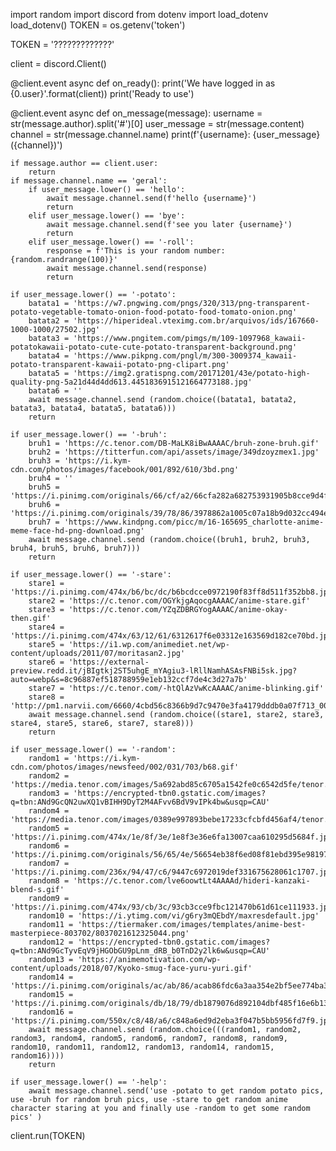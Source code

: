 import random
import discord
from dotenv import load_dotenv
load_dotenv()
TOKEN = os.getenv('token')

TOKEN = '?????????????'

client = discord.Client()


@client.event
async def on_ready():
    print('We have logged in as {0.user}'.format(client))
    print('Ready to use')


@client.event
async def on_message(message):
    username = str(message.author).split('#')[0]
    user_message = str(message.content)
    channel = str(message.channel.name)
    print(f'{username}: {user_message}({channel})')

    if message.author == client.user:
        return
    if message.channel.name == 'geral':
        if user_message.lower() == 'hello':
            await message.channel.send(f'hello {username}')
            return
        elif user_message.lower() == 'bye':
            await message.channel.send(f'see you later {username}')
            return
        elif user_message.lower() == '-roll':
            response = f'This is your random number: {random.randrange(100)}'
            await message.channel.send(response)
            return

    if user_message.lower() == '-potato':
        batata1 = 'https://w7.pngwing.com/pngs/320/313/png-transparent-potato-vegetable-tomato-onion-food-potato-food-tomato-onion.png'
        batata2 = 'https://hiperideal.vteximg.com.br/arquivos/ids/167660-1000-1000/27502.jpg'
        batata3 = 'https://www.pngitem.com/pimgs/m/109-1097968_kawaii-potatokawaii-potato-cute-cute-potato-transparent-background.png'
        batata4 = 'https://www.pikpng.com/pngl/m/300-3009374_kawaii-potato-transparent-kawaii-potato-png-clipart.png'
        batata5 = 'https://img2.gratispng.com/20171201/43e/potato-high-quality-png-5a21d44d4dd613.4451836915121664773188.jpg'
        batata6 = ''
        await message.channel.send (random.choice((batata1, batata2, batata3, batata4, batata5, batata6)))
        return

    if user_message.lower() == '-bruh':
        bruh1 = 'https://c.tenor.com/DB-MaLK8iBwAAAAC/bruh-zone-bruh.gif'
        bruh2 = 'https://titterfun.com/api/assets/image/349dzoyzmex1.jpg'
        bruh3 = 'https://i.kym-cdn.com/photos/images/facebook/001/892/610/3bd.png'
        bruh4 = ''
        bruh5 = 'https://i.pinimg.com/originals/66/cf/a2/66cfa282a682753931905b8cce9d4f07.jpg'
        bruh6 = 'https://i.pinimg.com/originals/39/78/86/3978862a1005c07a18b9d032cc494ef9.jpg'
        bruh7 = 'https://www.kindpng.com/picc/m/16-165695_charlotte-anime-meme-face-hd-png-download.png'
        await message.channel.send (random.choice((bruh1, bruh2, bruh3, bruh4, bruh5, bruh6, bruh7)))
        return

    if user_message.lower() == '-stare':
        stare1 = 'https://i.pinimg.com/474x/b6/bc/dc/b6bcdcce0972190f83ff8d511f352bb8.jpg'
        stare2 = 'https://c.tenor.com/OGYkjgAqocgAAAAC/anime-stare.gif'
        stare3 = 'https://c.tenor.com/YZqZDBRGYogAAAAC/anime-okay-then.gif'
        stare4 = 'https://i.pinimg.com/474x/63/12/61/6312617f6e03312e163569d182ce70bd.jpg'
        stare5 = 'https://i1.wp.com/animediet.net/wp-content/uploads/2011/07/moritasan2.jpg'
        stare6 = 'https://external-preview.redd.it/jBIgtkj2ST5uhgE_mYAgiu3-lRllNamhASAsFNBi5sk.jpg?auto=webp&s=8c96887ef518788959e1eb132ccf7de4c3d27a7b'
        stare7 = 'https://c.tenor.com/-htQlAzVwKcAAAAC/anime-blinking.gif'
        stare8 = 'http://pm1.narvii.com/6660/4cbd56c8366b9d7c9470e3fa4179dddb0a07f713_00.jpg'
        await message.channel.send (random.choice((stare1, stare2, stare3, stare4, stare5, stare6, stare7, stare8)))
        return

    if user_message.lower() == '-random':
        random1 = 'https://i.kym-cdn.com/photos/images/newsfeed/002/031/703/b68.gif'
        random2 = 'https://media.tenor.com/images/5a692abd85c6705a1542fe0c6542d5fe/tenor.png'
        random3 = 'https://encrypted-tbn0.gstatic.com/images?q=tbn:ANd9GcQN2uwXQ1vBIHH9DyT2M4AFvv6BdV9vIPk4bw&usqp=CAU'
        random4 = 'https://media.tenor.com/images/0389e997893bebe17233cfcbfd456af4/tenor.png'
        random5 = 'https://i.pinimg.com/474x/1e/8f/3e/1e8f3e36e6fa13007caa610295d5684f.jpg'
        random6 = 'https://i.pinimg.com/originals/56/65/4e/56654eb38f6ed08f81ebd395e98197ac.gif'
        random7 = 'https://i.pinimg.com/236x/94/47/c6/9447c6972019def331675628061c1707.jpg'
        random8 = 'https://c.tenor.com/lve6oowtLt4AAAAd/hideri-kanzaki-blend-s.gif'
        random9 = 'https://i.pinimg.com/474x/93/cb/3c/93cb3cce9fbc121470b61d61ce111933.jpg'
        random10 = 'https://i.ytimg.com/vi/g6ry3mQEbdY/maxresdefault.jpg'
        random11 = 'https://tiermaker.com/images/templates/anime-best-masterpiece-803702/8037021612325044.png'
        random12 = 'https://encrypted-tbn0.gstatic.com/images?q=tbn:ANd9GcTyvEqV9jHGObGU9pLnm_dRB_b0TnD2y2lk6w&usqp=CAU'
        random13 = 'https://animemotivation.com/wp-content/uploads/2018/07/Kyoko-smug-face-yuru-yuri.gif'
        random14 = 'https://i.pinimg.com/originals/ac/ab/86/acab86fdc6a3aa354e2bf5ee774ba3a3.png'
        random15 = 'https://i.pinimg.com/originals/db/18/79/db1879076d892104dbf485f16e6b134f.gif'
        random16 = 'https://i.pinimg.com/550x/c8/48/a6/c848a6ed9d2eba3f047b5bb5956fd7f9.jpg'
        await message.channel.send (random.choice(((random1, random2, random3, random4, random5, random6, random7, random8, random9, random10, random11, random12, random13, random14, random15, random16))))
        return

    if user_message.lower() == '-help':
        await message.channel.send('use -potato to get random potato pics, use -bruh for random bruh pics, use -stare to get random anime character staring at you and finally use -random to get some random pics' )
client.run(TOKEN)
